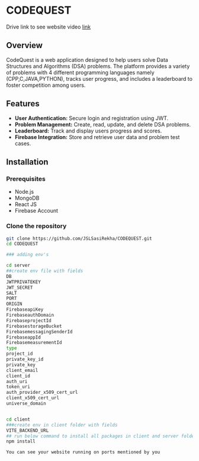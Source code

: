# CODEQUEST

  Drive link to see website video
[link](https://drive.google.com/file/d/1EqpCe-dKjyAcxeFKyyKNPG8Vyw5lxz8E/view?usp=sharing)
## Overview
CodeQuest is a web application designed to help users solve Data Structures and Algorithms (DSA) problems. The platform provides a variety of problems with 4 different programming languages namely (CPP,C,JAVA,PYTHON), tracks user progress, and includes a leaderboard to foster competition among users.

## Features
- **User Authentication:** Secure login and registration using JWT.
- **Problem Management:** Create, read, update, and delete DSA problems.
- **Leaderboard:** Track and display users progress and scores.
- **Firebase Integration:** Store and retrieve user data and problem test cases.

## Installation

### Prerequisites
- Node.js
- MongoDB
- React JS
- Firebase Account

### Clone the repository
```bash
git clone https://github.com/JSLSasiRekha/CODEQUEST.git
cd CODEQUEST

### adding env's

cd server
##create env file with fields
DB
JWTPRIVATEKEY
JWT_SECRET
SALT
PORT
ORIGIN
FirebaseapiKey
FirebaseauthDomain
FirebaseprojectId
FirebasestorageBucket
FirebasemessagingSenderId
FirebaseappId
FirebasemeasurementId
type
project_id
private_key_id
private_key
client_email
client_id
auth_uri
token_uri
auth_provider_x509_cert_url
client_x509_cert_url
universe_domain


cd client
###create env in client folder with fields
VITE_BACKEND_URL
## run below command to install all packages in client and server folders respectively
npm install

You can see your website running on ports mentioned by you
